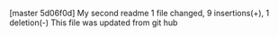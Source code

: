 [master 5d06f0d] My second readme
 1 file changed, 9 insertions(+), 1 deletion(-)
This file was updated from git hub
